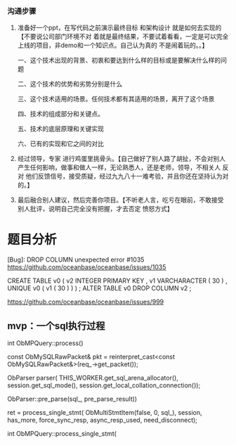 
### 沟通步骤

1. 准备好一个ppt，在写代码之前演示最终目标 和架构设计 就是如何去实现的 【不要说公司部门环境不对 着就是最终结果，不要试着看看，一定是可以完全上线的项目，非demo和一个知识点。自己认为真的 不是闹着玩的。。】

   一、这个技术出现的背景、初衷和要达到什么样的目标或是要解决什么样的问题

   二、这个技术的优势和劣势分别是什么

   三、这个技术适用的场景。任何技术都有其适用的场景，离开了这个场景

   四、技术的组成部分和关键点。

   五、技术的底层原理和关键实现

   六、已有的实现和它之间的对比

   

2. 经过领导，专家 进行鸡蛋里挑骨头。【自己做好了别人路了胡扯，不会对别人产生任何影响，做事和做人一样，无论熟悉人，还是老师，领导，不相关人 反对 他们反馈信号，接受质疑，经过九九八十一难考验，并且你还在坚持认为对的。】

3. 最后融合别人建议，然后完善你项目。【不听老人言，吃亏在眼前，不敢接受别人批评，说明自己完全没有把握，才去否定 愤怒方式】



# 题目分析

[Bug]: DROP COLUMN unexpected error #1035
https://github.com/oceanbase/oceanbase/issues/1035



CREATE TABLE v0 ( v2 INTEGER PRIMARY KEY , v1 VARCHARACTER ( 30 ) , UNIQUE v0 ( v1 ( 30 ) ) ) ;
ALTER TABLE v0 DROP COLUMN v2 ;

https://github.com/oceanbase/oceanbase/issues/999


## mvp：一个sql执行过程



int ObMPQuery::process()


const ObMySQLRawPacket& pkt = reinterpret_cast<const ObMySQLRawPacket&>(req_->get_packet());

ObParser parser(
            THIS_WORKER.get_sql_arena_allocator(), session.get_sql_mode(), session.get_local_collation_connection());

ObParser::pre_parse(sql_, pre_parse_result))


 ret = process_single_stmt(
                ObMultiStmtItem(false, 0, sql_), session, has_more, force_sync_resp, async_resp_used, need_disconnect);
			


int ObMPQuery::process_single_stmt(
